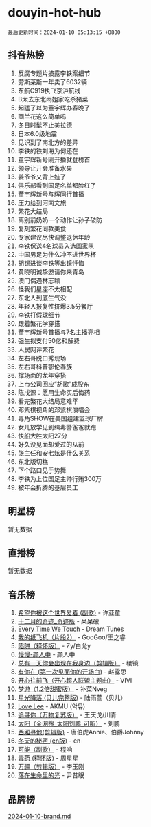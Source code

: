 # douyin-hot-hub

`最后更新时间：2024-01-10 05:13:15 +0800`

## 抖音热榜

1. 反腐专题片披露李铁案细节
1. 劳斯莱斯一年卖了6032辆
1. 东航C919执飞京沪航线
1. B太去东北雨姐家吃杀猪菜
1. 起猛了以为董宇辉办春晚了
1. 画兰花这么简单吗
1. 冬日时髦不止美拉德
1. 日本6.0级地震
1. 见识到了南北方的差异
1. 李铁的铁刘海为何还在
1. 董宇辉新号刚开播就登榜首
1. 领导让开会准备水果
1. 姜爷爷又背上娃了
1. 俱乐部看到国足名单都脸红了
1. 董宇辉新号与辉同行首播
1. 压力给到河南文旅
1. 繁花大结局
1. 离别前奶奶一个动作让孙子破防
1. 复刻繁花同款美食
1. 专家建议尽快调整退休年龄
1. 李铁保送4名球员入选国家队
1. 中国男足为什么冲不进世界杯
1. 胡锡进谈李铁等出镜忏悔
1. 黄晓明诚挚邀请你来青岛
1. 澳门偶遇林志颖
1. 怪我们星座不太相配
1. 东北人到底生气没
1. 年轻人报复性挤爆3.5分餐厅
1. 李铁打假球细节
1. 跟着繁花学穿搭
1. 董宇辉新号首播与7名主播亮相
1. 强生拟支付50亿和解费
1. 人民网评繁花
1. 左右哥脱口秀现场
1. 左右哥科普鄂伦春族
1. 撑场面的龙年穿搭
1. 上市公司回应“胡歌”成股东
1. 陈戌源：愿用生命买后悔药
1. 看完繁花大结局意难平
1. 邓紫棋视角的邓紫棋演唱会
1. 毒角SHOW在美国组建篮球厂牌
1. 女儿放学见到缉毒警爸爸就跑
1. 快船大胜太阳27分
1. 好久没见面却爱过的从前
1. 张主任和安七炫是什么关系
1. 东北版切糕
1. 下个路口见手势舞
1. 李铁为上位国足主帅行贿300万
1. 被年会折腾的基层员工

## 明星榜

暂无数据

## 直播榜

暂无数据

## 音乐榜

1. [希望你被这个世界爱着 (副歌)](https://sf3-cdn-tos.douyinstatic.com/obj/tos-cn-ve-2774/oUHCmWQfZlE3QQBKBeD8rCFLpJzPgCpImhsxMt) - 许亚童
1. [十二月的奇迹_奇迹版](https://sf86-cdn-tos.douyinstatic.com/obj/tos-cn-ve-2774/oMslvA9FBzGMGHnyUuoiiUjtIAXfMz6tzwByW8) - 呆呆破
1. [Every Time We Touch](https://sf86-cdn-tos.douyinstatic.com/obj/tos-cn-ve-2774/ogN6lUKQeBBfEVhIOMikG1CcJjugxk1tztZyhP) - Dream Tunes
1. [我的纸飞机（片段2）](https://sf86-cdn-tos.douyinstatic.com/obj/tos-cn-ve-2774/oM2ZrKcg2CD5AeRB2gkeXOFB1IxAGJdZPazYHf) - GooGoo/王之睿
1. [陷阱（释怀版）](https://sf86-cdn-tos.douyinstatic.com/obj/tos-cn-ve-2774/oE8C21LeZrzKLDFfQYgMzx4GAIHageG5IzayY7) - Zy/白允y
1. [慢慢-颜人中](https://sf3-cdn-tos.douyinstatic.com/obj/tos-cn-ve-2774/ocjHNfBXdBxQNC8ZGAeoLMFTUgtBg8bkExunDC) - 颜人中
1. [总有一天你会出现在我身边（剪辑版）](https://sf86-cdn-tos.douyinstatic.com/obj/tos-cn-ve-2774/oMLsHwhWW7CYoAhoWB9EXUQIzNBsfAJxpAoxCU) - 棱镜
1. [有你在 (第一次见面你的开场白)](https://sf86-cdn-tos.douyinstatic.com/obj/tos-cn-ve-2774/oAthrQ3ClJBfI57uBoFEgNDYtNCZ0TSYQQfxQ0) - 赵露思
1. [开心往前飞（开心超人联盟主题曲）](https://sf86-cdn-tos.douyinstatic.com/obj/tos-cn-ve-2774/9d8fb7c82cf1421fb93a9fe925275e0a) - VIVI
1. [梦游（1.2倍甜蜜版）](https://sf3-cdn-tos.douyinstatic.com/obj/tos-cn-ve-2774/o4gyAUm8hwufoEABmwVIiQtHsFuGzAEEWtNMzo) - 补菜Nveg
1. [星光降落 (贝儿完整版)](https://sf3-cdn-tos.douyinstatic.com/obj/tos-cn-ve-2774/okwB9hAwyAtsFFkFBzAX1hOOfQuIoMNs0W2Mwr) - 陆雨萱（贝儿）
1. [Love Lee](https://sf86-cdn-tos.douyinstatic.com/obj/tos-cn-ve-2774/o05GbkJGbCBTdDnMtB0fwOYgkeZp23vrWQDQBS) - AKMU (악뮤)
1. [追寻你（万物复苏版）](https://sf6-cdn-tos.douyinstatic.com/obj/tos-cn-ve-2774/oYeAZJsbjIDit9APmBg8u6uDUQnHmoCf3gbo74) - 王天戈/川青
1. [太阳（全网搜_太阳刘鹏_可听）](https://sf86-cdn-tos.douyinstatic.com/obj/tos-cn-ve-2774/ogWbyIQnlBFImVbeDocRdCIYtBHlbJXgfZMvgz) - 刘鹏
1. [西厢寻他(剪辑版)](https://sf86-cdn-tos.douyinstatic.com/obj/tos-cn-ve-2774/oUsAVfAQKlRNxEv5qxvIB8o5qmIWUcXbzJKJhw) - 唐伯虎Annie、伯爵Johnny
1. [冬天的秘密 (en版)](https://sf6-cdn-tos.douyinstatic.com/obj/tos-cn-ve-2774/okIuMHDdzyf3FjGK4Lphe1vfHcQaPIHAg0Z4CR) - en
1. [可能（副歌）](https://sf86-cdn-tos.douyinstatic.com/obj/tos-cn-ve-2774/cde1731888894259b333569393c2fb51) - 程响
1. [毒药 (释怀版)](https://sf6-cdn-tos.douyinstatic.com/obj/tos-cn-ve-2774/oYILMEAzspdZBIzy4frJNB8ZHPHWAhiwowd4Ad) - 周星星
1. [万疆（剪辑版）](https://sf86-cdn-tos.douyinstatic.com/obj/tos-cn-ve-2774/ooG7oVgFlDTelKCjCsTTobQvbdtj1BBQXnfZd8) - 李玉刚
1. [落在生命里的光](https://sf86-cdn-tos.douyinstatic.com/obj/tos-cn-ve-2774/d9ffa8c090124ea58bb10df9b510c01d) - 尹昔眠

## 品牌榜

[2024-01-10-brand.md](2024-01-10-brand.md)
